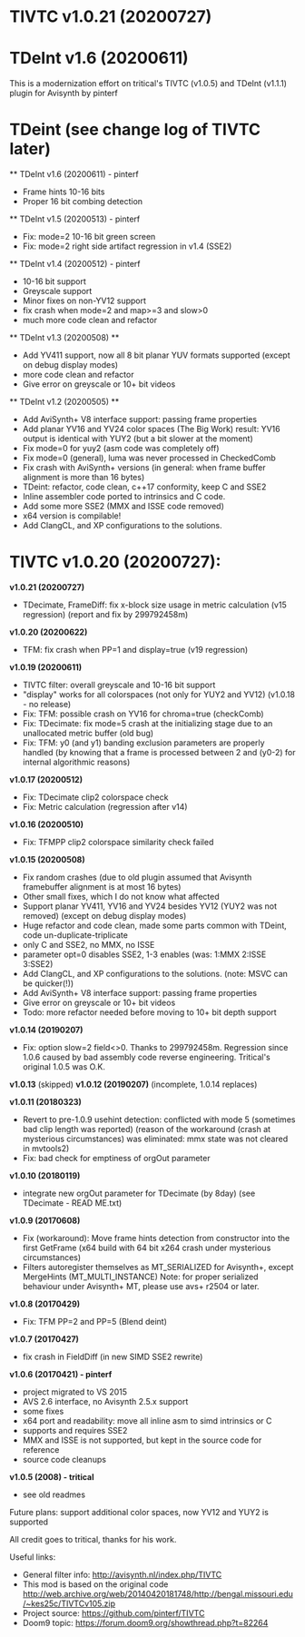 # TIVTC v1.0.21 (20200727) 
# TDeInt v1.6 (20200611)

This is a modernization effort on tritical's TIVTC (v1.0.5) and TDeInt (v1.1.1) plugin for Avisynth by pinterf

# TDeint (see change log of TIVTC later) 
** TDeInt v1.6 (20200611) - pinterf
- Frame hints 10-16 bits
- Proper 16 bit combing detection

** TDeInt v1.5 (20200513) - pinterf
- Fix: mode=2 10-16 bit green screen
- Fix: mode=2 right side artifact regression in v1.4 (SSE2)

** TDeInt v1.4 (20200512) - pinterf
- 10-16 bit support
- Greyscale support
- Minor fixes on non-YV12 support
- fix crash when mode=2 and map>=3 and slow>0
- much more code clean and refactor

** TDeInt v1.3 (20200508) **
- Add YV411 support, now all 8 bit planar YUV formats supported (except on debug display modes)
- more code clean and refactor
- Give error on greyscale or 10+ bit videos

** TDeInt v1.2 (20200505) **
- Add AviSynth+ V8 interface support: passing frame properties
- Add planar YV16 and YV24 color spaces (The Big Work)
  result: YV16 output is identical with YUY2 (but a bit slower at the moment)
- Fix mode=0 for yuy2 (asm code was completely off)
- Fix mode=0 (general), luma was never processed in CheckedComb
- Fix crash with AviSynth+ versions (in general: when frame buffer alignment is more than 16 bytes)
- TDeint: refactor, code clean, c++17 conformity, keep C and SSE2
- Inline assembler code ported to intrinsics and C code. 
- Add some more SSE2 (MMX and ISSE code removed)
- x64 version is compilable!
- Add ClangCL, and XP configurations to the solutions.

# TIVTC v1.0.20 (20200727):
**v1.0.21 (20200727)**
- TDecimate, FrameDiff: fix x-block size usage in metric calculation (v15 regression)
  (report and fix by 299792458m)

**v1.0.20 (20200622)**
- TFM: fix crash when PP=1 and display=true (v19 regression)

**v1.0.19 (20200611)**
- TIVTC filter: overall greyscale and 10-16 bit support
- "display" works for all colorspaces (not only for YUY2 and YV12)
  (v1.0.18 - no release)
- Fix: TFM: possible crash on YV16 for chroma=true (checkComb)
- Fix: TDecimate: fix mode=5 crash at the initializing stage due to an unallocated metric buffer (old bug)
- Fix: TFM: y0 (and y1) banding exclusion parameters are properly handled 
       (by knowing that a frame is processed between 2 and (y0-2) for internal algorithmic reasons)

**v1.0.17 (20200512)**
- Fix: TDecimate clip2 colorspace check
- Fix: Metric calculation (regression after v14)

**v1.0.16 (20200510)**
- Fix: TFMPP clip2 colorspace similarity check failed

**v1.0.15 (20200508)**
- Fix random crashes (due to old plugin assumed that Avisynth framebuffer alignment is at most 16 bytes)
- Other small fixes, which I do not know what affected
- Support planar YV411, YV16 and YV24 besides YV12 (YUY2 was not removed)
  (except on debug display modes)
- Huge refactor and code clean, made some parts common with TDeint, code un-duplicate-triplicate
- only C and SSE2, no MMX, no ISSE
- parameter opt=0 disables SSE2, 1-3 enables (was: 1:MMX 2:ISSE 3:SSE2)
- Add ClangCL, and XP configurations to the solutions. (note: MSVC can be quicker(!))
- Add AviSynth+ V8 interface support: passing frame properties
- Give error on greyscale or 10+ bit videos
- Todo: more refactor needed before moving to 10+ bit depth support

**v1.0.14 (20190207)**
- Fix: option slow=2 field<>0. Thanks to 299792458m. 
  Regression since 1.0.6 caused by bad assembly code reverse engineering. Tritical's original 1.0.5 was O.K.

**v1.0.13** (skipped)
**v1.0.12 (20190207)**
  (incomplete, 1.0.14 replaces)

**v1.0.11 (20180323)**
- Revert to pre-1.0.9 usehint detection: conflicted with mode 5 (sometimes bad clip length was reported)
  (reason of the workaround (crash at mysterious circumstances) was eliminated: mmx state was not cleared in mvtools2) 
- Fix: bad check for emptiness of orgOut parameter

**v1.0.10 (20180119)**
- integrate new orgOut parameter for TDecimate (by 8day) (see TDecimate - READ ME.txt)

**v1.0.9 (20170608)**
- Fix (workaround): Move frame hints detection from constructor into the first GetFrame (x64 build with 64 bit x264 crash under mysterious circumstances)
- Filters autoregister themselves as MT_SERIALIZED for Avisynth+, except MergeHints (MT_MULTI_INSTANCE)
  Note: for proper serialized behaviour under Avisynth+ MT, please use avs+ r2504 or later.

**v1.0.8 (20170429)**
- Fix: TFM PP=2 and PP=5 (Blend deint)

**v1.0.7 (20170427)**
- fix crash in FieldDiff (in new SIMD SSE2 rewrite)

**v1.0.6 (20170421) - pinterf**
- project migrated to VS 2015
- AVS 2.6 interface, no Avisynth 2.5.x support
- some fixes
- x64 port and readability: move all inline asm to simd intrinsics or C
- supports and requires SSE2
- MMX and ISSE is not supported, but kept in the source code for reference
- source code cleanups

**v1.0.5 (2008) - tritical**
- see old readmes

Future plans: support additional color spaces, now YV12 and YUY2 is supported

All credit goes to tritical, thanks for his work.

Useful links:

- General filter info: http://avisynth.nl/index.php/TIVTC
- This mod is based on the original code http://web.archive.org/web/20140420181748/http://bengal.missouri.edu/~kes25c/TIVTCv105.zip
- Project source: https://github.com/pinterf/TIVTC
- Doom9 topic: https://forum.doom9.org/showthread.php?t=82264
